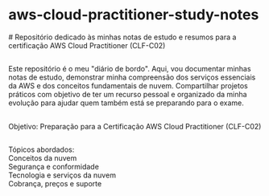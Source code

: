 # aws-cloud-practitioner-study-notes
<div>
  # Repositório dedicado às minhas notas de estudo e resumos para a certificação AWS Cloud Practitioner (CLF-C02)
</div>

##

<div>
Este repositório é o meu "diário de bordo". Aqui, vou documentar minhas notas de estudo, demonstrar minha compreensão dos serviços essenciais da AWS e dos conceitos fundamentais de nuvem. Compartilhar projetos práticos com objetivo de ter um recurso pessoal e organizado da minha evolução para ajudar quem também está se preparando para o exame. 
</div>

##

<div>
Objetivo: Preparação para a Certificação AWS Cloud Practitioner (CLF-C02)
</div>

##

<div>
Tópicos abordados:
    <div>Conceitos da nuvem</div>
    <div>Segurança e conformidade</div>
    <div>Tecnologia e serviços da nuvem</div>
    <div>Cobrança, preços e suporte</div>
</div>
